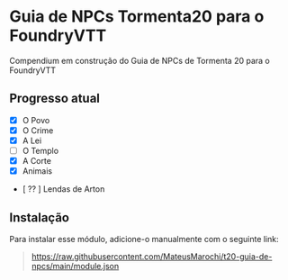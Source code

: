 # Guia de NPCs Tormenta20 para o FoundryVTT
Compendium em construção do Guia de NPCs de Tormenta 20 para o FoundryVTT

## Progresso atual
 - [x] O Povo
 - [x] O Crime
 - [x] A Lei
 - [ ] O Templo
 - [x] A Corte
 - [x] Animais
 - [ ?? ] Lendas de Arton

## Instalação
Para instalar esse módulo, adicione-o manualmente com o seguinte link:
> https://raw.githubusercontent.com/MateusMarochi/t20-guia-de-npcs/main/module.json

